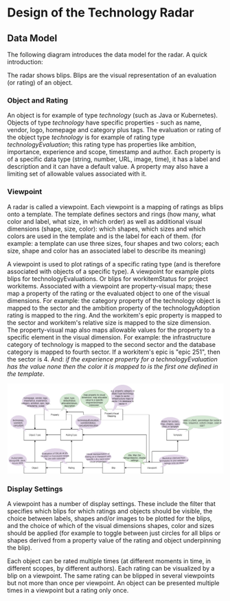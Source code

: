 # Design of the Technology Radar 

## Data Model
The following diagram introduces the data model for the radar. A quick introduction:

The radar shows blips. Blips are the visual representation of an evaluation (or rating) of an object. 

### Object and Rating

An object is for example of type *technology* (such as Java or Kubernetes). Objects of type *technology* have specific properties - such as name, vendor, logo, homepage and category plus tags. The evaluation or rating of the object type *technology* is for example of rating type *technologyEvaluation*; this rating type has properties like ambition, importance, experience and scope, timestamp and author. Each property is of a specific data type (string, number, URL, image, time), it has a label and description and it can have a default value. A property may also have a limiting set of allowable values associated with it.

### Viewpoint

A radar is called a viewpoint. Each viewpoint is a mapping of ratings as blips onto a template. The template defines sectors and rings (how many, what color and label, what size, in which order) as well as additional visual dimensions (shape, size, color): which shapes, which sizes and which colors are used in the template and is the label for each of them. (for example: a template can use three sizes, four shapes and two colors; each size, shape and color has an associated label to describe its meaning)

A viewpoint is used to plot ratings of a specific rating type (and is therefore associated with objects of a specific type). A viewpoint for example plots blips for technologyEvaluations. Or blips for workitemStatus for project workitems. Associated with a viewpoint are property-visual maps; these map a property of the rating or the evaluated object to one of the visual dimensions. For example: the category property of the technology object is mapped to the sector and the ambition property of the technologyAdoption rating is mapped to the ring. And the workitem's epic property is mapped to the sector and workitem's relative size is mapped to the size dimension. The property-visual map also maps allowable values for the property to a specific element in the visual dimension. For example: the infrastructure category of technology is mapped to the second sector and the database category is mapped to fourth sector. If a workitem's epic is "epic 251", then the sector is 4. And: *if the experience property for a technologyEvaluation has the value *none* then the color it is mapped to is the first one defined in the template*.   


![](images/radar-datamodel.png)

### Display Settings

A viewpoint has a number of display settings. These include the filter that specifies which blips for which ratings and objects should be visible, the choice between labels, shapes and/or images to be plotted for the blips, and the choice of which of the visual dimensions shapes, color and sizes should be applied (for example to toggle between just circles for all blips or shapes derived from a property value of the rating and object underpinning the blip).

Each object can be rated multiple times (at different moments in time, in different scopes, by different authors). Each rating can be visualized by a blip on a viewpoint. The same rating can be blipped in several viewpoints but not more than once per viewpoint. An object can be presented multiple times in a viewpoint but a rating only once. 
